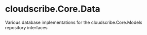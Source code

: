 # cloudscribe.Core.Data
Various database implementations for the cloudscribe.Core.Models repository interfaces
